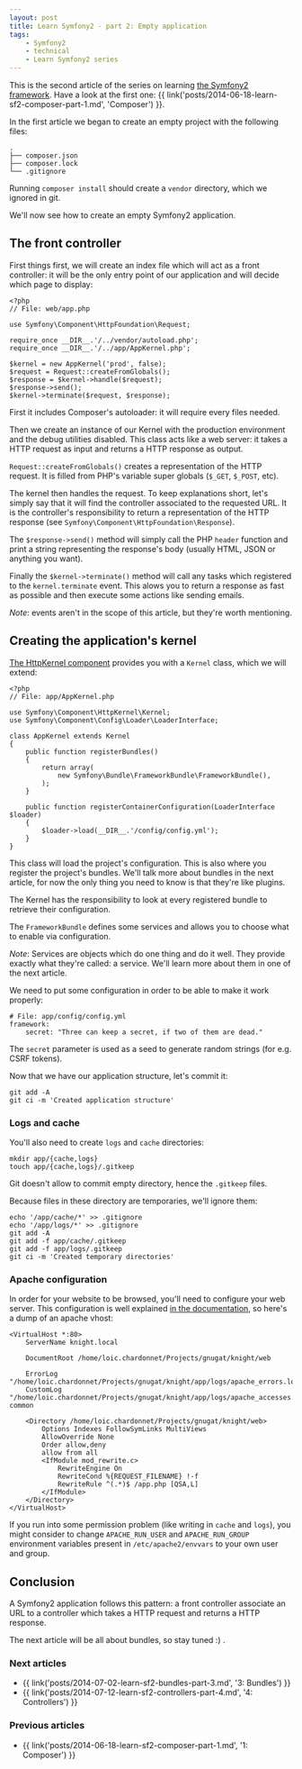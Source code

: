 ```yaml
---
layout: post
title: Learn Symfony2 - part 2: Empty application
tags:
    - Symfony2
    - technical
    - Learn Symfony2 series
---
```


This is the second article of the series on learning
[the Symfony2 framework](http://symfony.com/).
Have a look at the first one: {{ link('posts/2014-06-18-learn-sf2-composer-part-1.md', 'Composer') }}.

In the first article we began to create an empty project with the following
files:

    .
    ├── composer.json
    ├── composer.lock
    └── .gitignore

Running `composer install` should create a `vendor` directory, which we ignored
in git.

We'll now see how to create an empty Symfony2 application.

## The front controller

First things first, we will create an index file which will act as a front
controller: it will be the only entry point of our application and will decide
which page to display:

    <?php
    // File: web/app.php

    use Symfony\Component\HttpFoundation\Request;

    require_once __DIR__.'/../vendor/autoload.php';
    require_once __DIR__.'/../app/AppKernel.php';

    $kernel = new AppKernel('prod', false);
    $request = Request::createFromGlobals();
    $response = $kernel->handle($request);
    $response->send();
    $kernel->terminate($request, $response);

First it includes Composer's autoloader: it will require every files needed.

Then we create an instance of our Kernel with the production environment and
the debug utilities disabled. This class acts like a web server: it takes a
HTTP request as input and returns a HTTP response as output.

`Request::createFromGlobals()` creates a representation of the HTTP request.
It is filled from PHP's variable super globals (`$_GET`, `$_POST`, etc).

The kernel then handles the request. To keep explanations short, let's simply
say that it will find the controller associated to the requested URL. It is the
controller's responsibility to return a representation of the HTTP response (see
`Symfony\Component\HttpFoundation\Response`).

The `$response->send()` method will simply call the PHP `header` function and
print a string representing the response's body (usually HTML, JSON or anything
you want).

Finally the `$kernel->terminate()` method will call any tasks which registered
to the `kernel.terminate` event. This alows you to return a response as fast as
possible and then execute some actions like sending emails.

*Note*: events aren't in the scope of this article, but they're worth
mentioning.

## Creating the application's kernel

[The HttpKernel component](http://symfony.com/doc/current/components/http_kernel/introduction.html)
provides you with a `Kernel` class, which we will extend:

    <?php
    // File: app/AppKernel.php

    use Symfony\Component\HttpKernel\Kernel;
    use Symfony\Component\Config\Loader\LoaderInterface;

    class AppKernel extends Kernel
    {
        public function registerBundles()
        {
            return array(
                new Symfony\Bundle\FrameworkBundle\FrameworkBundle(),
            );
        }

        public function registerContainerConfiguration(LoaderInterface $loader)
        {
            $loader->load(__DIR__.'/config/config.yml');
        }
    }

This class will load the project's configuration. This is also where you
register the project's bundles. We'll talk more about bundles in the next
article, for now the only thing you need to know is that they're like plugins.

The Kernel has the responsibility to look at every registered bundle to retrieve
their configuration.

The `FrameworkBundle` defines some services and allows you to choose what to
enable via configuration.

*Note*: Services are objects which do one thing and do it well. They provide
exactly what they're called: a service. We'll learn more about them in one of
the next article.

We need to put some configuration in order to be able to make it work properly:

    # File: app/config/config.yml
    framework:
        secret: "Three can keep a secret, if two of them are dead."

The `secret` parameter is used as a seed to generate random strings (for e.g.
CSRF tokens).

Now that we have our application structure, let's commit it:

    git add -A
    git ci -m 'Created application structure'

### Logs and cache

You'll also need to create `logs` and `cache` directories:

    mkdir app/{cache,logs}
    touch app/{cache,logs}/.gitkeep

Git doesn't allow to commit empty directory, hence the `.gitkeep` files.

Because files in these directory are temporaries, we'll ignore them:

    echo '/app/cache/*' >> .gitignore
    echo '/app/logs/*' >> .gitignore
    git add -A
    git add -f app/cache/.gitkeep
    git add -f app/logs/.gitkeep
    git ci -m 'Created temporary directories'

### Apache configuration

In order for your website to be browsed, you'll need to configure your web
server. This configuration is well explained
[in the documentation](http://symfony.com/doc/current/cookbook/configuration/web_server_configuration.html),
so here's a dump of an apache vhost:

    <VirtualHost *:80>
        ServerName knight.local

        DocumentRoot /home/loic.chardonnet/Projects/gnugat/knight/web

        ErrorLog "/home/loic.chardonnet/Projects/gnugat/knight/app/logs/apache_errors.log"
        CustomLog "/home/loic.chardonnet/Projects/gnugat/knight/app/logs/apache_accesses.log" common

        <Directory /home/loic.chardonnet/Projects/gnugat/knight/web>
            Options Indexes FollowSymLinks MultiViews
            AllowOverride None
            Order allow,deny
            allow from all
            <IfModule mod_rewrite.c>
                RewriteEngine On
                RewriteCond %{REQUEST_FILENAME} !-f
                RewriteRule ^(.*)$ /app.php [QSA,L]
            </IfModule>
        </Directory>
    </VirtualHost>

If you run into some permission problem (like writing in `cache` and `logs`),
you might consider to change `APACHE_RUN_USER` and `APACHE_RUN_GROUP`
environment variables present in `/etc/apache2/envvars` to your own user and
group.

## Conclusion

A Symfony2 application follows this pattern: a front controller associate an URL
to a controller which takes a HTTP request and returns a HTTP response.

The next article will be all about bundles, so stay tuned :) .

### Next articles

* {{ link('posts/2014-07-02-learn-sf2-bundles-part-3.md', '3: Bundles') }}
* {{ link('posts/2014-07-12-learn-sf2-controllers-part-4.md', '4: Controllers') }}

### Previous articles

* {{ link('posts/2014-06-18-learn-sf2-composer-part-1.md', '1: Composer') }}
